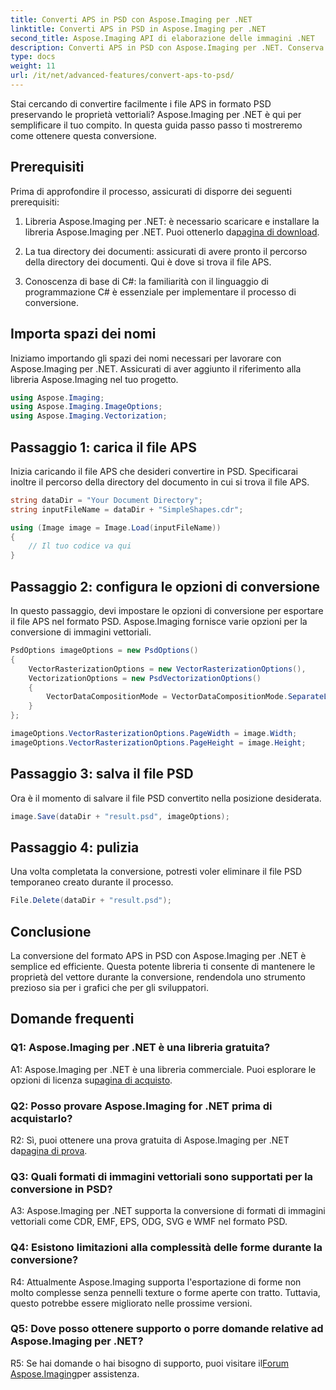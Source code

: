 ```yaml
---
title: Converti APS in PSD con Aspose.Imaging per .NET
linktitle: Converti APS in PSD in Aspose.Imaging per .NET
second_title: Aspose.Imaging API di elaborazione delle immagini .NET
description: Converti APS in PSD con Aspose.Imaging per .NET. Conserva le proprietà del vettore durante la conversione.
type: docs
weight: 11
url: /it/net/advanced-features/convert-aps-to-psd/
---
```

Stai cercando di convertire facilmente i file APS in formato PSD preservando le proprietà vettoriali? Aspose.Imaging per .NET è qui per semplificare il tuo compito. In questa guida passo passo ti mostreremo come ottenere questa conversione. 

## Prerequisiti

Prima di approfondire il processo, assicurati di disporre dei seguenti prerequisiti:

1.  Libreria Aspose.Imaging per .NET: è necessario scaricare e installare la libreria Aspose.Imaging per .NET. Puoi ottenerlo da[pagina di download](https://releases.aspose.com/imaging/net/).

2. La tua directory dei documenti: assicurati di avere pronto il percorso della directory dei documenti. Qui è dove si trova il file APS.

3. Conoscenza di base di C#: la familiarità con il linguaggio di programmazione C# è essenziale per implementare il processo di conversione.

## Importa spazi dei nomi

Iniziamo importando gli spazi dei nomi necessari per lavorare con Aspose.Imaging per .NET. Assicurati di aver aggiunto il riferimento alla libreria Aspose.Imaging nel tuo progetto.

```csharp
using Aspose.Imaging;
using Aspose.Imaging.ImageOptions;
using Aspose.Imaging.Vectorization;
```

## Passaggio 1: carica il file APS

Inizia caricando il file APS che desideri convertire in PSD. Specificarai inoltre il percorso della directory del documento in cui si trova il file APS.

```csharp
string dataDir = "Your Document Directory";
string inputFileName = dataDir + "SimpleShapes.cdr";

using (Image image = Image.Load(inputFileName))
{
    // Il tuo codice va qui
}
```

## Passaggio 2: configura le opzioni di conversione

In questo passaggio, devi impostare le opzioni di conversione per esportare il file APS nel formato PSD. Aspose.Imaging fornisce varie opzioni per la conversione di immagini vettoriali.

```csharp
PsdOptions imageOptions = new PsdOptions()
{
    VectorRasterizationOptions = new VectorRasterizationOptions(),
    VectorizationOptions = new PsdVectorizationOptions()
    {
        VectorDataCompositionMode = VectorDataCompositionMode.SeparateLayers
    }
};

imageOptions.VectorRasterizationOptions.PageWidth = image.Width;
imageOptions.VectorRasterizationOptions.PageHeight = image.Height;
```

## Passaggio 3: salva il file PSD

Ora è il momento di salvare il file PSD convertito nella posizione desiderata.

```csharp
image.Save(dataDir + "result.psd", imageOptions);
```

## Passaggio 4: pulizia

Una volta completata la conversione, potresti voler eliminare il file PSD temporaneo creato durante il processo.

```csharp
File.Delete(dataDir + "result.psd");
```

## Conclusione

La conversione del formato APS in PSD con Aspose.Imaging per .NET è semplice ed efficiente. Questa potente libreria ti consente di mantenere le proprietà del vettore durante la conversione, rendendola uno strumento prezioso sia per i grafici che per gli sviluppatori.

## Domande frequenti

### Q1: Aspose.Imaging per .NET è una libreria gratuita?

 A1: Aspose.Imaging per .NET è una libreria commerciale. Puoi esplorare le opzioni di licenza su[pagina di acquisto](https://purchase.aspose.com/buy).

### Q2: Posso provare Aspose.Imaging for .NET prima di acquistarlo?

 R2: Sì, puoi ottenere una prova gratuita di Aspose.Imaging per .NET da[pagina di prova](https://releases.aspose.com/imaging/net/).

### Q3: Quali formati di immagini vettoriali sono supportati per la conversione in PSD?

A3: Aspose.Imaging per .NET supporta la conversione di formati di immagini vettoriali come CDR, EMF, EPS, ODG, SVG e WMF nel formato PSD.

### Q4: Esistono limitazioni alla complessità delle forme durante la conversione?

R4: Attualmente Aspose.Imaging supporta l'esportazione di forme non molto complesse senza pennelli texture o forme aperte con tratto. Tuttavia, questo potrebbe essere migliorato nelle prossime versioni.

### Q5: Dove posso ottenere supporto o porre domande relative ad Aspose.Imaging per .NET?

 R5: Se hai domande o hai bisogno di supporto, puoi visitare il[Forum Aspose.Imaging](https://forum.aspose.com/)per assistenza.
